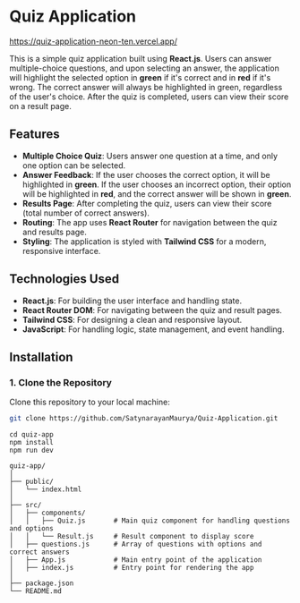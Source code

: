 # Quiz Application     
https://quiz-application-neon-ten.vercel.app/

This is a simple quiz application built using **React.js**. Users can answer multiple-choice questions, and upon selecting an answer, the application will highlight the selected option in **green** if it's correct and in **red** if it's wrong. The correct answer will always be highlighted in green, regardless of the user's choice. After the quiz is completed, users can view their score on a result page.

## Features

- **Multiple Choice Quiz**: Users answer one question at a time, and only one option can be selected.
- **Answer Feedback**: If the user chooses the correct option, it will be highlighted in **green**. If the user chooses an incorrect option, their option will be highlighted in **red**, and the correct answer will be shown in **green**.
- **Results Page**: After completing the quiz, users can view their score (total number of correct answers).
- **Routing**: The app uses **React Router** for navigation between the quiz and results page.
- **Styling**: The application is styled with **Tailwind CSS** for a modern, responsive interface.

## Technologies Used

- **React.js**: For building the user interface and handling state.
- **React Router DOM**: For navigating between the quiz and result pages.
- **Tailwind CSS**: For designing a clean and responsive layout.
- **JavaScript**: For handling logic, state management, and event handling.

## Installation

### 1. Clone the Repository

Clone this repository to your local machine:

```bash
git clone https://github.com/SatynarayanMaurya/Quiz-Application.git
```
```
cd quiz-app
npm install
npm run dev
```
```
quiz-app/
│
├── public/
│   └── index.html
│
├── src/
│   ├── components/
│   │   ├── Quiz.js       # Main quiz component for handling questions and options
│   │   └── Result.js     # Result component to display score
│   ├── questions.js      # Array of questions with options and correct answers
│   ├── App.js            # Main entry point of the application
│   ├── index.js          # Entry point for rendering the app
│
├── package.json
└── README.md
```

